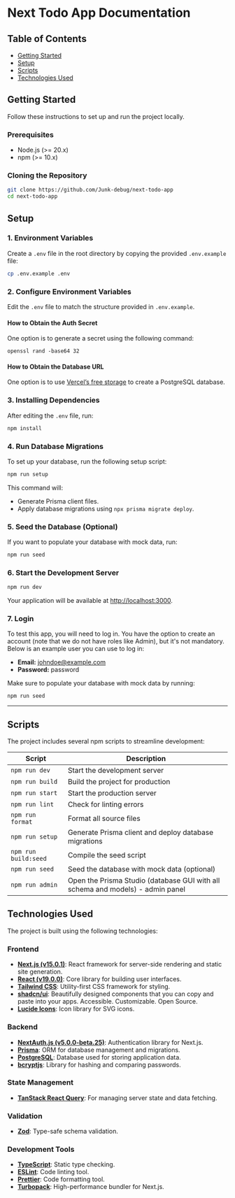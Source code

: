 # Next Todo App Documentation

## Table of Contents

- [Getting Started](#getting-started)
- [Setup](#setup)
- [Scripts](#scripts)
- [Technologies Used](#technologies-used)

## Getting Started

Follow these instructions to set up and run the project locally.

### Prerequisites

- Node.js (>= 20.x)
- npm (>= 10.x)

### Cloning the Repository

```bash
git clone https://github.com/Junk-debug/next-todo-app
cd next-todo-app
```

## Setup

### 1. Environment Variables

Create a `.env` file in the root directory by copying the provided `.env.example` file:

```bash
cp .env.example .env
```

### 2. Configure Environment Variables

Edit the `.env` file to match the structure provided in `.env.example`.

#### How to Obtain the Auth Secret

One option is to generate a secret using the following command:

```
openssl rand -base64 32
```

#### How to Obtain the Database URL

One option is to use [Vercel’s free storage](https://vercel.com/docs/storage/vercel-postgres) to create a PostgreSQL database.

### 3. Installing Dependencies

After editing the `.env` file, run:

```bash
npm install
```

### 4. Run Database Migrations

To set up your database, run the following setup script:

```bash
npm run setup
```

This command will:

- Generate Prisma client files.
- Apply database migrations using `npx prisma migrate deploy`.

### 5. Seed the Database (Optional)

If you want to populate your database with mock data, run:

```bash
npm run seed
```

### 6. Start the Development Server

```bash
npm run dev
```

Your application will be available at [http://localhost:3000](http://localhost:3000).

### 7. Login

To test this app, you will need to log in. You have the option to create an account (note that we do not have roles like Admin), but it's not mandatory. Below is an example user you can use to log in:

- **Email:** johndoe@example.com
- **Password:** password

Make sure to populate your database with mock data by running:

```bash
npm run seed
```

---

## Scripts

The project includes several npm scripts to streamline development:

| Script               | Description                                                                    |
| -------------------- | ------------------------------------------------------------------------------ |
| `npm run dev`        | Start the development server                                                   |
| `npm run build`      | Build the project for production                                               |
| `npm run start`      | Start the production server                                                    |
| `npm run lint`       | Check for linting errors                                                       |
| `npm run format`     | Format all source files                                                        |
| `npm run setup`      | Generate Prisma client and deploy database migrations                          |
| `npm run build:seed` | Compile the seed script                                                        |
| `npm run seed`       | Seed the database with mock data (optional)                                    |
| `npm run admin`      | Open the Prisma Studio (database GUI with all schema and models) - admin panel |

## Technologies Used

The project is built using the following technologies:

### Frontend

- [**Next.js (v15.0.1)**](https://nextjs.org/): React framework for server-side rendering and static site generation.
- [**React (v19.0.0)**](https://react.dev/): Core library for building user interfaces.
- [**Tailwind CSS**](https://tailwindcss.com/): Utility-first CSS framework for styling.
- [**shadcn/ui**](https://ui.shadcn.com/): Beautifully designed components that you can copy and paste into your apps. Accessible. Customizable. Open Source.
- [**Lucide Icons**](https://lucide.dev/): Icon library for SVG icons.

### Backend

- [**NextAuth.js (v5.0.0-beta.25)**](https://next-auth.js.org/): Authentication library for Next.js.
- [**Prisma**](https://www.prisma.io/): ORM for database management and migrations.
- [**PostgreSQL**](https://www.postgresql.org/): Database used for storing application data.
- [**bcryptjs**](https://github.com/dcodeIO/bcrypt.js): Library for hashing and comparing passwords.

### State Management

- [**TanStack React Query**](https://tanstack.com/query): For managing server state and data fetching.

### Validation

- [**Zod**](https://zod.dev/): Type-safe schema validation.

### Development Tools

- [**TypeScript**](https://www.typescriptlang.org/): Static type checking.
- [**ESLint**](https://eslint.org/): Code linting tool.
- [**Prettier**](https://prettier.io/): Code formatting tool.
- [**Turbopack**](https://turbo.build/pack): High-performance bundler for Next.js.
